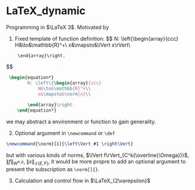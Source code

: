 <head>
<script src="https://polyfill.io/v3/polyfill.min.js?features=es6"></script>
<script id="MathJax-script" async src="https://cdn.jsdelivr.net/npm/mathjax@3/es5/tex-mml-chtml.js"></script>
</head>

# LaTeX_dynamic

Programming in $\LaTeX 3$. Motivated by 


1. Fixed template of function definition:
$$
        N: \left\{\begin{array}{ccc}
            H&\to&\mathbb{R}^+\\
            x&\mapsto&\lVert x\rVert\\
            
        \end{array}\right.
$$
```latex
 \begin{equation*}
        N: \left\{\begin{array}{ccc}
            H&\to&\mathbb{R}^+\\
            x&\mapsto&\norm{x}\\
            
        \end{array}\right.
    \end{equation*}
```
we may abstract a environment or function to gain generality.

2. Optional argument in `\newcommand` or `\def`

```latex
\newcommand{\norm}[1]{\left\Vert #1 \right\Vert}
```

but with various kinds of norms, $\lVert f\rVert_{C^k(\overline{\Omega})}$, $\lVert f\rVert_{W^{n,p}}$,  $\lVert x\rVert_{\mathcal{L}(E,F)}$, it would be more propre to add an optional argument to present the subscription as `\norm[]{}`.


3. Calculation and control flow in $\LaTeX_{2\varepsilon}$
